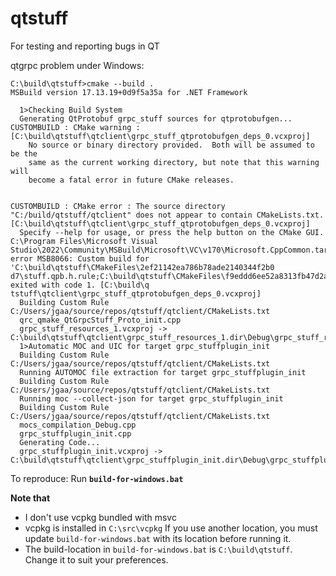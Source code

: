 # qtstuff
For testing and reporting bugs in QT

qtgrpc problem under Windows:
```
C:\build\qtstuff>cmake --build .
MSBuild version 17.13.19+0d9f5a35a for .NET Framework

  1>Checking Build System
  Generating QtProtobuf grpc_stuff sources for qtprotobufgen...
CUSTOMBUILD : CMake warning :  [C:\build\qtstuff\qtclient\grpc_stuff_qtprotobufgen_deps_0.vcxproj]
    No source or binary directory provided.  Both will be assumed to be the
    same as the current working directory, but note that this warning will
    become a fatal error in future CMake releases.


CUSTOMBUILD : CMake error : The source directory "C:/build/qtstuff/qtclient" does not appear to contain CMakeLists.txt. [C:\build\qtstuff\qtclient\grpc_stuff_qtprotobufgen_deps_0.vcxproj]
  Specify --help for usage, or press the help button on the CMake GUI.
C:\Program Files\Microsoft Visual Studio\2022\Community\MSBuild\Microsoft\VC\v170\Microsoft.CppCommon.targets(254,5): error MSB8066: Custom build for 'C:\build\qtstuff\CMakeFiles\2ef21142ea786b78ade2140344f2b0
d7\stuff.qpb.h.rule;C:\build\qtstuff\CMakeFiles\f9eddd6ee52a8313fb47d2a818bb5982\grpc_stuff_qtprotobufgen_deps_0.rule;C:\Users\jgaa\source\repos\qtstuff\qtclient\CMakeLists.txt' exited with code 1. [C:\build\q
tstuff\qtclient\grpc_stuff_qtprotobufgen_deps_0.vcxproj]
  Building Custom Rule C:/Users/jgaa/source/repos/qtstuff/qtclient/CMakeLists.txt
  qrc_qmake_QtGrpcStuff_Proto_init.cpp
  grpc_stuff_resources_1.vcxproj -> C:\build\qtstuff\qtclient\grpc_stuff_resources_1.dir\Debug\grpc_stuff_resources_1.lib
  1>Automatic MOC and UIC for target grpc_stuffplugin_init
  Building Custom Rule C:/Users/jgaa/source/repos/qtstuff/qtclient/CMakeLists.txt
  Running AUTOMOC file extraction for target grpc_stuffplugin_init
  Building Custom Rule C:/Users/jgaa/source/repos/qtstuff/qtclient/CMakeLists.txt
  Running moc --collect-json for target grpc_stuffplugin_init
  Building Custom Rule C:/Users/jgaa/source/repos/qtstuff/qtclient/CMakeLists.txt
  mocs_compilation_Debug.cpp
  grpc_stuffplugin_init.cpp
  Generating Code...
  grpc_stuffplugin_init.vcxproj -> C:\build\qtstuff\qtclient\grpc_stuffplugin_init.dir\Debug\grpc_stuffplugin_init.lib

```

To reproduce: Run **`build-for-windows.bat`**

**Note that**
- I don't use vcpkg bundled with msvc
- vcpkg is installed in `C:\src\vcpkg` If you use another location, you must update `build-for-windows.bat` with its location before running it.
- The build-location in `build-for-windows.bat` is `C:\build\qtstuff`. Change it to suit your preferences.

